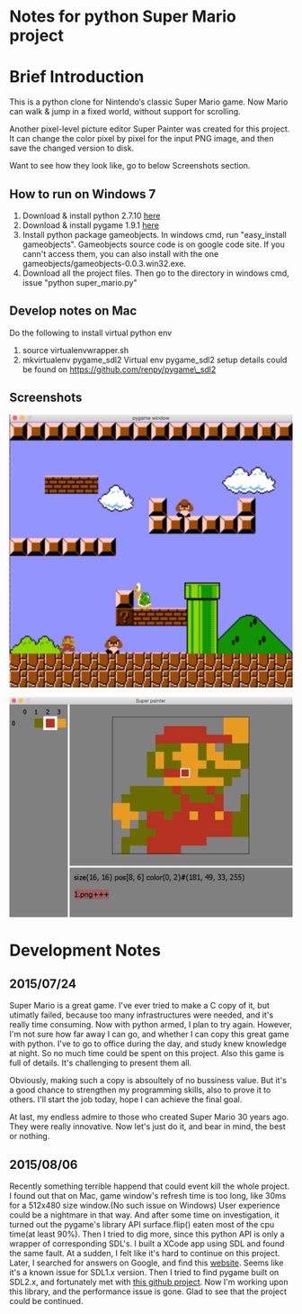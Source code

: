 Notes for python Super Mario project
=====

Brief Introduction
====
This is a python clone for Nintendo‘s classic Super Mario game. Now Mario can walk & jump in a fixed world, without support for scrolling.

Another pixel-level picture editor Super Painter was created for this project. It can change the color pixel by pixel for the input PNG image, and then save the changed version to disk.

Want to see how they look like, go to below Screenshots section.

How to run on Windows 7
----
1. Download & install python 2.7.10 [here](https://www.python.org/downloads/)
2. Download & install pygame 1.9.1 [here](http://pygame.org/ftp/pygame-1.9.1.win32-py2.7.msi)
3. Install python package gameobjects. In windows cmd, run "easy\_install gameobjects". Gameobjects source code is on google code site. If you cann't access them, you can also install with the one gameobjects/gameobjects-0.0.3.win32.exe.
4. Download all the project files. Then go to the directory in windows cmd, issue "python super\_mario.py"

Develop notes on Mac
----
Do the following to install virtual python env
1. source virtualenvwrapper.sh
2. mkvirtualenv pygame\_sdl2
Virtual env pygame\_sdl2 setup details could be found on https://github.com/renpy/pygame\_sdl2

Screenshots
----
![Super mario screenshot](./desc_png/super_mario_1.png)


![Super painter screenshot](./desc_png/super_painter_1.png)


Development Notes
=====

2015/07/24
-----

Super Mario is a great game. I've ever tried to make a C copy of it, but
utimatly failed, because too many infrastructures were needed, and it's really
time consuming. Now with python armed, I plan to try again. However, I'm not
sure how far away I can go, and whether I can copy this great game with python.
I've to go to office during the day, and study knew knowledge at night. So no
much time could be spent on this project. Also this game is full of details.
It's challenging to present them all.

Obviously, making such a copy is absoultely of no bussiness value. But it's a
good chance to strengthen my programming skills, also to prove it to others.
I'll start the job today, hope I can achieve the final goal.

At last, my endless admire to those who created Super Mario 30 years ago. They were
really innovative. Now let's just do it, and bear in mind, the best or nothing.


2015/08/06
----
Recently something terrible happend that could event kill the whole project. I found out that on Mac, game window's refresh time is too long, like 30ms for a 512x480 size window.(No such issue on Windows) User experience could be a nightmare in that way. And after some time on investigation, it turned out the pygame's library API surface.flip() eaten most of the cpu time(at least 90%). Then I tried to dig more, since this python API is only a wrapper of corresponding SDL's. I built a XCode app using SDL and found the same fault. At a sudden, I felt like it's hard to continue on this project.
Later, I searched for answers on Google, and find this [website](http://sdl.beuc.net/sdl.wiki/FAQ_MacOS_X_Windowed_Mode_is_slow). Seems like it's a known issue for SDL1.x version.
Then I tried to find pygame built on SDL2.x, and fortunately met with [this github project](https://github.com/renpy/pygame_sdl2). Now I'm working upon this library, and the performance issue is gone.
Glad to see that the project could be continued.
